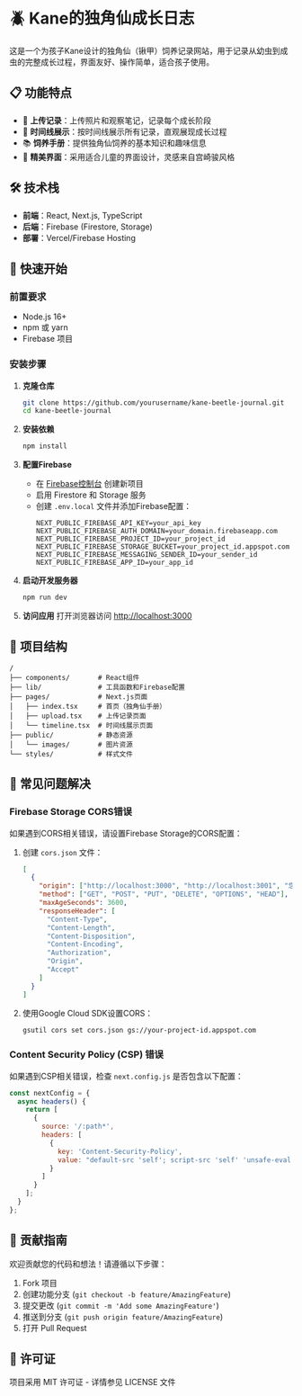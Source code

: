 # 🪲 Kane的独角仙成长日志

这是一个为孩子Kane设计的独角仙（锹甲）饲养记录网站，用于记录从幼虫到成虫的完整成长过程，界面友好、操作简单，适合孩子使用。

## 📋 功能特点

- 📝 **上传记录**：上传照片和观察笔记，记录每个成长阶段
- 📅 **时间线展示**：按时间线展示所有记录，直观展现成长过程
- 📚 **饲养手册**：提供独角仙饲养的基本知识和趣味信息
- 🎨 **精美界面**：采用适合儿童的界面设计，灵感来自宫崎骏风格

## 🛠️ 技术栈

- **前端**：React, Next.js, TypeScript
- **后端**：Firebase (Firestore, Storage)
- **部署**：Vercel/Firebase Hosting

## 🚀 快速开始

### 前置要求

- Node.js 16+
- npm 或 yarn
- Firebase 项目

### 安装步骤

1. **克隆仓库**
   ```bash
   git clone https://github.com/yourusername/kane-beetle-journal.git
   cd kane-beetle-journal
   ```

2. **安装依赖**
   ```bash
   npm install
   ```

3. **配置Firebase**
   - 在 [Firebase控制台](https://console.firebase.google.com/) 创建新项目
   - 启用 Firestore 和 Storage 服务
   - 创建 `.env.local` 文件并添加Firebase配置：
     ```
     NEXT_PUBLIC_FIREBASE_API_KEY=your_api_key
     NEXT_PUBLIC_FIREBASE_AUTH_DOMAIN=your_domain.firebaseapp.com
     NEXT_PUBLIC_FIREBASE_PROJECT_ID=your_project_id
     NEXT_PUBLIC_FIREBASE_STORAGE_BUCKET=your_project_id.appspot.com
     NEXT_PUBLIC_FIREBASE_MESSAGING_SENDER_ID=your_sender_id
     NEXT_PUBLIC_FIREBASE_APP_ID=your_app_id
     ```

4. **启动开发服务器**
   ```bash
   npm run dev
   ```

5. **访问应用**
   打开浏览器访问 [http://localhost:3000](http://localhost:3000)

## 📁 项目结构

```
/
├── components/       # React组件
├── lib/              # 工具函数和Firebase配置
├── pages/            # Next.js页面
│   ├── index.tsx     # 首页（独角仙手册）
│   ├── upload.tsx    # 上传记录页面
│   └── timeline.tsx  # 时间线展示页面
├── public/           # 静态资源
│   └── images/       # 图片资源
└── styles/           # 样式文件
```

## 🔧 常见问题解决

### Firebase Storage CORS错误

如果遇到CORS相关错误，请设置Firebase Storage的CORS配置：

1. 创建 `cors.json` 文件：
   ```json
   [
     {
       "origin": ["http://localhost:3000", "http://localhost:3001", "您的网站域名"],
       "method": ["GET", "POST", "PUT", "DELETE", "OPTIONS", "HEAD"],
       "maxAgeSeconds": 3600,
       "responseHeader": [
         "Content-Type", 
         "Content-Length", 
         "Content-Disposition", 
         "Content-Encoding",
         "Authorization", 
         "Origin", 
         "Accept"
       ]
     }
   ]
   ```

2. 使用Google Cloud SDK设置CORS：
   ```bash
   gsutil cors set cors.json gs://your-project-id.appspot.com
   ```

### Content Security Policy (CSP) 错误

如果遇到CSP相关错误，检查 `next.config.js` 是否包含以下配置：

```javascript
const nextConfig = {
  async headers() {
    return [
      {
        source: '/:path*',
        headers: [
          {
            key: 'Content-Security-Policy',
            value: "default-src 'self'; script-src 'self' 'unsafe-eval' 'unsafe-inline'..."
          }
        ]
      }
    ];
  }
};
```

## 📝 贡献指南

欢迎贡献您的代码和想法！请遵循以下步骤：

1. Fork 项目
2. 创建功能分支 (`git checkout -b feature/AmazingFeature`)
3. 提交更改 (`git commit -m 'Add some AmazingFeature'`)
4. 推送到分支 (`git push origin feature/AmazingFeature`)
5. 打开 Pull Request

## 📄 许可证

项目采用 MIT 许可证 - 详情参见 LICENSE 文件 
